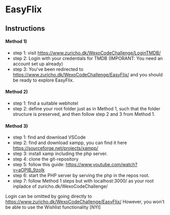 EasyFlix
===============
Instructions
---------------
#### Method 1)
- step 1: visit https://www.zuricho.dk/WexoCodeChallenge/LoginTMDB/
- step 2: Login with your credentials for TMDB (IMPORANT: You need an account set up already)
- step 3: You've been redirected to https://www.zuricho.dk/WexoCodeChallenge/EasyFlix/ and you should be ready to explore EasyFlix.

#### Method 2)
- step 1: find a suitable webhotel
- step 2: define your root folder just as in Method 1, such that the folder structure is preserved, and then follow step 2 and 3 from Method 1.

#### Method 3)
- step 1: find and download VSCode
- step 2: find and download xampp, you can find it here https://sourceforge.net/projects/xampp/
- step 3: install xamp including the php server.
- step 4: clone the git-repository
- step 5: follow this guide: https://www.youtube.com/watch?v=aOPIB_9zoIk
- step 6: start the PHP server by serving the php in the repos root.
- step 7: follow Method 1 steps but with localhost:3000/ as your root inpladce of zuricho.dk/WexoCodeChallenge/


Login can be omitted by going directly to
https://www.zuricho.dk/WexoCodeChallenge/EasyFlix/
However, you won't be able to use the Wishlist functionality [NYI]
